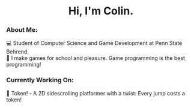 <h1 align = "center"> Hi, I'm Colin. </h1>

### About Me:
:computer: Student of Computer Science and Game Development at Penn State Behrend. <br>
:space_invader: I make games for school and pleasure. Game programming is the best programming! <br>

### Currently Working On:
:dvd: Token! - A 2D sidescrolling platformer with a twist: Every jump costs a token!
